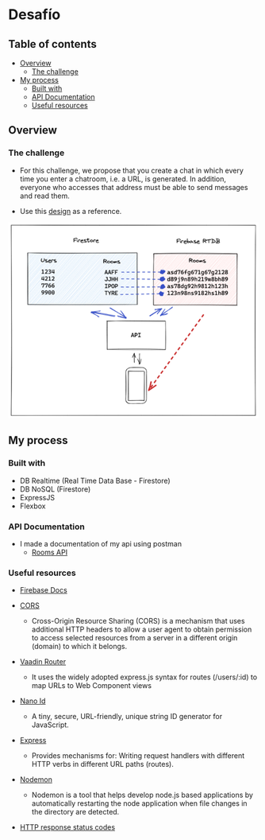 # Desafío

## Table of contents

- [Overview](#overview)
  - [The challenge](#the-challenge)
- [My process](#my-process)
  - [Built with](#built-with)
  - [API Documentation](#api-documentation)
  - [Useful resources](#useful-resources)

## Overview

### The challenge

- For this challenge, we propose that you create a chat in which every time you enter a chatroom, i.e. a URL, is generated. In addition, everyone who accesses that address must be able to send messages and read them.

- Use this [design](https://www.figma.com/file/ar2Ghg5lBYeQvvHA6B0lj4/dwf-m6-db-rooms?node-id=1%3A80) as a reference.

![Sala de Chat](./assets/images/Rooms-Path.png)

## My process

### Built with

- DB Realtime (Real Time Data Base - Firestore)
- DB NoSQL (Firestore)
- ExpressJS
- Flexbox

### API Documentation

- I made a documentation of my api using postman
  - [Rooms API](https://documenter.getpostman.com/view/17951846/UVJkBtCf)

### Useful resources

- [Firebase Docs](https://firebase.google.com/docs/database/security)

- [CORS](https://www.npmjs.com/package/cors)

  - Cross-Origin Resource Sharing (CORS) is a mechanism that uses additional HTTP headers to allow a user agent to obtain permission to access selected resources from a server in a different origin (domain) to which it belongs.

- [Vaadin Router](https://www.npmjs.com/package/@vaadin/router)

  - It uses the widely adopted express.js syntax for routes (/users/:id) to map URLs to Web Component views

- [Nano Id](https://www.npmjs.com/package/nanoid)

  - A tiny, secure, URL-friendly, unique string ID generator for JavaScript.

- [Express](https://www.npmjs.com/package/express)

  - Provides mechanisms for: Writing request handlers with different HTTP verbs in different URL paths (routes).

- [Nodemon](https://www.npmjs.com/package/nodemon)

  - Nodemon is a tool that helps develop node.js based applications by automatically restarting the node application when file changes in the directory are detected.

- [HTTP response status codes](https://developer.mozilla.org/en-US/docs/Web/HTTP/Status)
